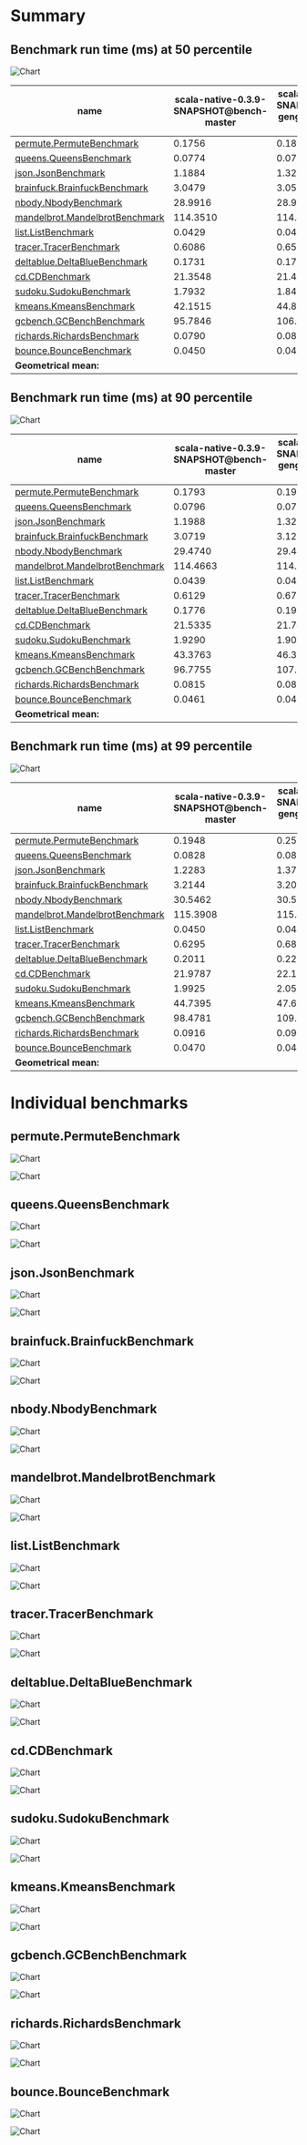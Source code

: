 # Summary
## Benchmark run time (ms) at 50 percentile 
![Chart](relative_percentile_50.png)

|name | scala-native-0.3.9-SNAPSHOT@bench-master | scala-native-0.3.9-SNAPSHOT@bench-gengc-25-1-false-1 |  | scala-native-0.3.9-SNAPSHOT@bench-gengc-25-1-true-1 | |
| -- | -- | -- | -- | -- | -- |
|[permute.PermuteBenchmark](#permutepermutebenchmark)|0.1756|0.1868|+6.37%|0.1889|+7.60%|
|[queens.QueensBenchmark](#queensqueensbenchmark)|0.0774|0.0768|__-0.73%__|0.0775|+0.19%|
|[json.JsonBenchmark](#jsonjsonbenchmark)|1.1884|1.3207|+11.13%|1.1908|+0.20%|
|[brainfuck.BrainfuckBenchmark](#brainfuckbrainfuckbenchmark)|3.0479|3.0517|+0.13%|3.1002|+1.71%|
|[nbody.NbodyBenchmark](#nbodynbodybenchmark)|28.9916|28.9643|__-0.09%__|28.9623|__-0.10%__|
|[mandelbrot.MandelbrotBenchmark](#mandelbrotmandelbrotbenchmark)|114.3510|114.4146|+0.06%|114.9109|+0.49%|
|[list.ListBenchmark](#listlistbenchmark)|0.0429|0.0422|__-1.54%__|0.0513|+19.63%|
|[tracer.TracerBenchmark](#tracertracerbenchmark)|0.6086|0.6519|+7.12%|0.6509|+6.96%|
|[deltablue.DeltaBlueBenchmark](#deltabluedeltabluebenchmark)|0.1731|0.1763|+1.81%|0.1737|+0.32%|
|[cd.CDBenchmark](#cdcdbenchmark)|21.3548|21.4957|+0.66%|21.2553|__-0.47%__|
|[sudoku.SudokuBenchmark](#sudokusudokubenchmark)|1.7932|1.8477|+3.04%|1.9120|+6.63%|
|[kmeans.KmeansBenchmark](#kmeanskmeansbenchmark)|42.1515|44.8806|+6.47%|47.3912|+12.43%|
|[gcbench.GCBenchBenchmark](#gcbenchgcbenchbenchmark)|95.7846|106.6277|+11.32%|106.5682|+11.26%|
|[richards.RichardsBenchmark](#richardsrichardsbenchmark)|0.0790|0.0833|+5.36%|0.0833|+5.36%|
|[bounce.BounceBenchmark](#bouncebouncebenchmark)|0.0450|0.0413|__-8.38%__|0.0426|__-5.29%__|
| __Geometrical mean:__|| |+2.73%| |+4.28%|
## Benchmark run time (ms) at 90 percentile 
![Chart](relative_percentile_90.png)

|name | scala-native-0.3.9-SNAPSHOT@bench-master | scala-native-0.3.9-SNAPSHOT@bench-gengc-25-1-false-1 |  | scala-native-0.3.9-SNAPSHOT@bench-gengc-25-1-true-1 | |
| -- | -- | -- | -- | -- | -- |
|[permute.PermuteBenchmark](#permutepermutebenchmark)|0.1793|0.1923|+7.26%|0.1938|+8.07%|
|[queens.QueensBenchmark](#queensqueensbenchmark)|0.0796|0.0785|__-1.37%__|0.0795|__-0.07%__|
|[json.JsonBenchmark](#jsonjsonbenchmark)|1.1988|1.3292|+10.88%|1.4124|+17.82%|
|[brainfuck.BrainfuckBenchmark](#brainfuckbrainfuckbenchmark)|3.0719|3.1281|+1.83%|3.1657|+3.05%|
|[nbody.NbodyBenchmark](#nbodynbodybenchmark)|29.4740|29.4473|__-0.09%__|29.4071|__-0.23%__|
|[mandelbrot.MandelbrotBenchmark](#mandelbrotmandelbrotbenchmark)|114.4663|114.5262|+0.05%|115.0154|+0.48%|
|[list.ListBenchmark](#listlistbenchmark)|0.0439|0.0434|__-1.29%__|0.0518|+18.00%|
|[tracer.TracerBenchmark](#tracertracerbenchmark)|0.6129|0.6750|+10.13%|0.6724|+9.71%|
|[deltablue.DeltaBlueBenchmark](#deltabluedeltabluebenchmark)|0.1776|0.1939|+9.18%|0.1924|+8.34%|
|[cd.CDBenchmark](#cdcdbenchmark)|21.5335|21.7443|+0.98%|21.5115|__-0.10%__|
|[sudoku.SudokuBenchmark](#sudokusudokubenchmark)|1.9290|1.9015|__-1.42%__|1.9781|+2.54%|
|[kmeans.KmeansBenchmark](#kmeanskmeansbenchmark)|43.3763|46.3685|+6.90%|49.0851|+13.16%|
|[gcbench.GCBenchBenchmark](#gcbenchgcbenchbenchmark)|96.7755|107.8571|+11.45%|107.4781|+11.06%|
|[richards.RichardsBenchmark](#richardsrichardsbenchmark)|0.0815|0.0858|+5.37%|0.0861|+5.71%|
|[bounce.BounceBenchmark](#bouncebouncebenchmark)|0.0461|0.0424|__-8.10%__|0.0435|__-5.69%__|
| __Geometrical mean:__|| |+3.30%| |+5.91%|
## Benchmark run time (ms) at 99 percentile 
![Chart](relative_percentile_99.png)

|name | scala-native-0.3.9-SNAPSHOT@bench-master | scala-native-0.3.9-SNAPSHOT@bench-gengc-25-1-false-1 |  | scala-native-0.3.9-SNAPSHOT@bench-gengc-25-1-true-1 | |
| -- | -- | -- | -- | -- | -- |
|[permute.PermuteBenchmark](#permutepermutebenchmark)|0.1948|0.2538|+30.32%|0.2100|+7.82%|
|[queens.QueensBenchmark](#queensqueensbenchmark)|0.0828|0.0818|__-1.17%__|0.0831|+0.43%|
|[json.JsonBenchmark](#jsonjsonbenchmark)|1.2283|1.3778|+12.17%|1.4423|+17.42%|
|[brainfuck.BrainfuckBenchmark](#brainfuckbrainfuckbenchmark)|3.2144|3.2057|__-0.27%__|3.2480|+1.05%|
|[nbody.NbodyBenchmark](#nbodynbodybenchmark)|30.5462|30.5807|+0.11%|30.3123|__-0.77%__|
|[mandelbrot.MandelbrotBenchmark](#mandelbrotmandelbrotbenchmark)|115.3908|115.4528|+0.05%|115.9572|+0.49%|
|[list.ListBenchmark](#listlistbenchmark)|0.0450|0.0447|__-0.64%__|0.0537|+19.32%|
|[tracer.TracerBenchmark](#tracertracerbenchmark)|0.6295|0.6878|+9.26%|0.6874|+9.19%|
|[deltablue.DeltaBlueBenchmark](#deltabluedeltabluebenchmark)|0.2011|0.2211|+9.98%|0.2092|+4.04%|
|[cd.CDBenchmark](#cdcdbenchmark)|21.9787|22.1122|+0.61%|21.8697|__-0.50%__|
|[sudoku.SudokuBenchmark](#sudokusudokubenchmark)|1.9925|2.0521|+2.99%|2.1205|+6.42%|
|[kmeans.KmeansBenchmark](#kmeanskmeansbenchmark)|44.7395|47.6848|+6.58%|55.8129|+24.75%|
|[gcbench.GCBenchBenchmark](#gcbenchgcbenchbenchmark)|98.4781|109.1533|+10.84%|108.8880|+10.57%|
|[richards.RichardsBenchmark](#richardsrichardsbenchmark)|0.0916|0.0908|__-0.86%__|0.0918|+0.21%|
|[bounce.BounceBenchmark](#bouncebouncebenchmark)|0.0470|0.0443|__-5.79%__|0.0455|__-3.32%__|
| __Geometrical mean:__|| |+4.62%| |+6.18%|
# Individual benchmarks
## permute.PermuteBenchmark
![Chart](percentile_permute.PermuteBenchmark.png)

![Chart](example_run_3_permute.PermuteBenchmark.png)

## queens.QueensBenchmark
![Chart](percentile_queens.QueensBenchmark.png)

![Chart](example_run_3_queens.QueensBenchmark.png)

## json.JsonBenchmark
![Chart](percentile_json.JsonBenchmark.png)

![Chart](example_run_3_json.JsonBenchmark.png)

## brainfuck.BrainfuckBenchmark
![Chart](percentile_brainfuck.BrainfuckBenchmark.png)

![Chart](example_run_3_brainfuck.BrainfuckBenchmark.png)

## nbody.NbodyBenchmark
![Chart](percentile_nbody.NbodyBenchmark.png)

![Chart](example_run_3_nbody.NbodyBenchmark.png)

## mandelbrot.MandelbrotBenchmark
![Chart](percentile_mandelbrot.MandelbrotBenchmark.png)

![Chart](example_run_3_mandelbrot.MandelbrotBenchmark.png)

## list.ListBenchmark
![Chart](percentile_list.ListBenchmark.png)

![Chart](example_run_3_list.ListBenchmark.png)

## tracer.TracerBenchmark
![Chart](percentile_tracer.TracerBenchmark.png)

![Chart](example_run_3_tracer.TracerBenchmark.png)

## deltablue.DeltaBlueBenchmark
![Chart](percentile_deltablue.DeltaBlueBenchmark.png)

![Chart](example_run_3_deltablue.DeltaBlueBenchmark.png)

## cd.CDBenchmark
![Chart](percentile_cd.CDBenchmark.png)

![Chart](example_run_3_cd.CDBenchmark.png)

## sudoku.SudokuBenchmark
![Chart](percentile_sudoku.SudokuBenchmark.png)

![Chart](example_run_3_sudoku.SudokuBenchmark.png)

## kmeans.KmeansBenchmark
![Chart](percentile_kmeans.KmeansBenchmark.png)

![Chart](example_run_3_kmeans.KmeansBenchmark.png)

## gcbench.GCBenchBenchmark
![Chart](percentile_gcbench.GCBenchBenchmark.png)

![Chart](example_run_3_gcbench.GCBenchBenchmark.png)

## richards.RichardsBenchmark
![Chart](percentile_richards.RichardsBenchmark.png)

![Chart](example_run_3_richards.RichardsBenchmark.png)

## bounce.BounceBenchmark
![Chart](percentile_bounce.BounceBenchmark.png)

![Chart](example_run_3_bounce.BounceBenchmark.png)

